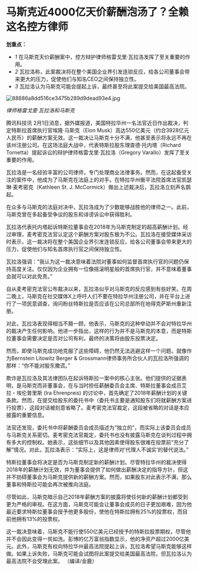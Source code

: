 # 马斯克近4000亿天价薪酬泡汤了？全赖这名控方律师

**划重点：**

  * _1_ 在马斯克天价薪酬案中，控方辩护律师格雷戈里·瓦拉洛发挥了至关重要的作用。
  * _2_ 瓦拉洛称，此案裁决将在整个美国企业界引发连锁反应，给各公司董事会带来更大的压力，促使他们与知名CEO之间保持独立性。
  * _3_ 瓦拉洛认为马斯克可能会提起上诉，最终甚至将此案提交给美国最高法院。

![88886a8dd516ce3475b289d9dead93e4.jpg](https://raw.githubusercontent.com/qqhsx/qqnews_image/main/2024/02/01/马斯克近4000亿天价薪酬泡汤了？全赖这名控方律师 /88886a8dd516ce3475b289d9dead93e4.jpg)

_律师格雷戈里·瓦拉洛和马斯克_

腾讯科技讯 2月1日消息，据外媒报道，美国特拉华州一名法官近日作出裁决，判定特斯拉首席执行官埃隆·马斯克（Elon
Musk）高达550亿美元（约合3928亿元人民币）的薪酬方案无效。这一裁决让马斯克十分不满，他甚至表示将永远不再在该州注册公司。在这场法庭大战中，代表特斯拉股东理查德·托内塔（Richard
Tornetta）提起诉讼的辩护律师格雷戈里·瓦拉洛（Gregory Varallo）发挥了至关重要的作用。

瓦拉洛是一名经验丰富的公司律师，专门处理商业法律事务。然而，在这起备受关注的案件中，他成为了马斯克在法庭上的对手。在特拉华州衡平法院首席法官凯瑟琳·麦考密克（Kathleen
St. J. McCormick）做出上述裁决后，瓦拉洛立刻声名鹊起。

在众多与马斯克的法庭对决中，瓦拉洛成为了少数能够战胜他的律师之一。此前，马斯克曾在多起备受争议的股东和诽谤诉讼中获得胜利。

瓦拉洛代表托内塔起诉特斯拉董事会在2018年为马斯克制定的超高薪酬计划。经过审理，麦考密克法官认定这个薪酬方案对股东极为不公。瓦拉洛在接受媒体采访时表示，这一裁决将在整个美国企业界引发连锁反应，给各公司董事会带来更大的压力，促使他们与知名首席执行官之间保持独立性。

瓦拉洛强调：“我认为这一裁决意味着法院对董事如何监督首席执行官的问题仍保持高度关注。仅仅因为企业拥有一位像摇滚明星般的首席执行官，并不意味着董事会就可以对此免责。”

自从麦考密克法官公布裁决以来，瓦拉洛似乎对马斯克的反应感到有些好笑。在周二晚上，马斯克在社交媒体X上呼吁人们不要在特拉华州注册公司，并在平台上进行了一项民意调查，询问粉丝特斯拉是否应该在公司总部所在地得克萨斯州重新注册。

对此，瓦拉洛表现得相当不屑一顾，他表示，马斯克的这种举动并不会对特拉华州的裁决产生任何影响。他进一步指出，这样的行为并不是马斯克的本意，而是特斯拉董事会需要决定是否对公司有利，最终的决策将由股东投票决定。

然而，即使马斯克成功地克服了这些障碍，他仍然无法逃避这样一个问题。就像作为Bernstein Litowitz Berger &
Grossmann律师事务所合伙人的瓦拉洛所强调的那样：“你不能对股东撒谎。”

欺诈是瓦拉洛及其法律团队在起诉特斯拉一案中的核心主张。他们提供的证据表明，是马斯克而非董事会，在与当时担任薪酬委员会主席、特斯拉董事会成员艾拉・埃伦普里斯
(Ira Ehrenpreis)
的讨论中，首先确定了2018年薪酬计划的关键条款。然而，在提交给股东的委托书中（委托书主要是通知股东们将就薪酬方案进行投票），这段对话被刻意省略了。麦考密克法官裁定，这段被省略的对话是本应披露的重要信息。

法官还发现，委托书中将薪酬委员会成员描述为“独立的”，而实际上该委员会成员与马斯克关系密切。麦考密克法官裁定，委托书也没有披露马斯克在谈判过程中拥有多大的控制权。她表示，这些细节以及其他因素使得股东很难在投票前“充分了解”情况。对此，瓦拉洛表示：“实际上，这是律师对‘代理人不诚实’的替代说法。”

特斯拉董事会将决定是否为马斯克制定新的薪酬计划。尽管特拉华州的裁决使得2018年的薪酬计划无效，并为董事会提供了如何做出薪酬决定的指导方针，但这并不妨碍董事会为马斯克提供新的薪酬方案。然而，如果股东对此表示不满，那么董事和特斯拉可能会再次被推向法庭。

尽管如此，马斯克暗示自己2018年薪酬方案的披露将使任何新的薪酬计划都受到更为严格的审视。在这方面，马斯克可能会让董事会成员的日子更加艰难，因为他最近要求特斯拉董事会授予他更多股份，使他在特斯拉拥有25%的投票权，而目前他拥有13%的投票权。

这一裁决意味着，马斯克不能行使550亿美元已经授予的特斯拉股票期权，尽管他并不会因此变得一贫如洗。彭博的亿万富翁指数显示，他的净资产超过2000亿美元。此外，马斯克有权向特拉华州最高法院提起上诉，瓦拉洛希望马斯克能够这样做。如果上诉失败，马斯克可能会试图将此案提交给美国最高法院，但瓦拉洛认为最高法院不会受理此案。
（编译/金鹿）

